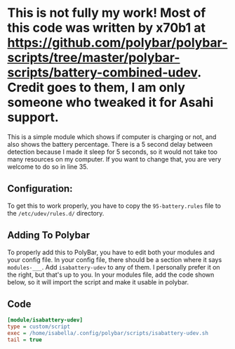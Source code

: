 # This is not fully my work! Most of this code was written by x70b1 at https://github.com/polybar/polybar-scripts/tree/master/polybar-scripts/battery-combined-udev. Credit goes to them, I am only someone who tweaked it for Asahi support.
This is a simple module which shows if computer is charging or not, and also shows the battery percentage. There is a 5 second delay between detection because I made it sleep for 5 seconds, so it would not take too many resources on my computer. If you want to change that, you are very welcome to do so in line 35.
## Configuration:
To get this to work properly, you have to copy the `95-battery.rules` file to the `/etc/udev/rules.d/` directory.
## Adding To Polybar
To properly add this to PolyBar, you have to edit both your modules and your config file.
In your config file, there should be a section where it says `modules-___`. Add `isabattery-udev` to any of them. I personally prefer it on the right, but that's up to you.
In your modules file, add the code shown below, so it will import the script and make it usable in polybar.
## Code
```ini
[module/isabattery-udev]
type = custom/script
exec = /home/isabella/.config/polybar/scripts/isabattery-udev.sh
tail = true
```
